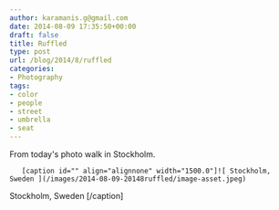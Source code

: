 ```yaml
---
author: karamanis.g@gmail.com
date: 2014-08-09 17:35:50+00:00
draft: false
title: Ruffled
type: post
url: /blog/2014/8/ruffled
categories:
- Photography
tags:
- color
- people
- street
- umbrella
- seat
---
```


From today's photo walk in Stockholm.


  
       [caption id="" align="alignnone" width="1500.0"]![ Stockholm, Sweden ](/images/2014-08-09-20148ruffled/image-asset.jpeg)
 Stockholm, Sweden [/caption]
